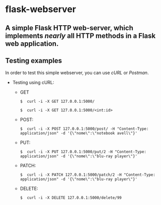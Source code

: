 # flask-webserver
A simple Flask HTTP web-server, which implements *nearly* all HTTP methods in a Flask web application.
---
## Testing examples
In order to test this simple webserver, you can use _cURL_ or _Postman_.
- Testing using cURL:
  - GET 
    ```console 
    $  curl -i -X GET 127.0.0.1:5000/
    ```
    ```console
    $  curl -i -X GET 127.0.0.1:5000/<int:id>
    ```

  - POST: 
    ```console
    $  curl -i -X POST 127.0.0.1:5000/post/ -H "Content-Type: application/json" -d '{\"nome\":\"notebook avell\"}'
    ```

  - PUT:
    ```console
    $  curl -i -X PUT 127.0.0.1:5000/put/2 -H "Content-Type: application/json" -d '{\"nome\":\"blu-ray player\"}' 
    ```

  - PATCH:
    ```console
    $  curl -i -X PATCH 127.0.0.1:5000/patch/2 -H "Content-Type: application/json" -d '{\"nome\":\"blu-ray player\"}'
    ```

  - DELETE:
    ```console
    $  curl -i -X DELETE 127.0.0.1:5000/delete/99
    ```
